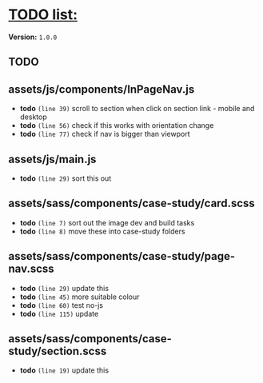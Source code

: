 # [TODO list:]( http://geckotree.co.uk )

**Version:** `1.0.0`

## TODO

## assets/js/components/InPageNav.js

-  **todo** `(line 39)`  scroll to section when click on section link - mobile and desktop
-  **todo** `(line 56)`  check if this works with orientation change
-  **todo** `(line 77)`  check if nav is bigger than viewport

## assets/js/main.js

-  **todo** `(line 29)`  sort this out

## assets/sass/components/case-study/card.scss

-  **todo** `(line 7)`  sort out the image dev and build tasks
-  **todo** `(line 8)`  move these into case-study folders

## assets/sass/components/case-study/page-nav.scss

-  **todo** `(line 29)`  update this
-  **todo** `(line 45)`  more suitable colour
-  **todo** `(line 60)`  test no-js
-  **todo** `(line 115)`  update

## assets/sass/components/case-study/section.scss

-  **todo** `(line 19)`  update this
